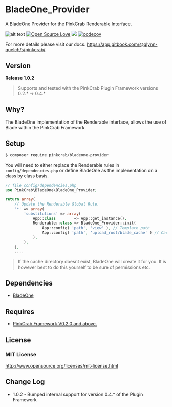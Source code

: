 # BladeOne_Provider
A BladeOne Provider for the PinkCrab Renderable Interface.



![alt text](https://img.shields.io/badge/Current_Version-1.0.2-green.svg?style=flat " ") 
[![Open Source Love](https://badges.frapsoft.com/os/mit/mit.svg?v=102)](https://github.com/ellerbrock/open-source-badge/)
![](https://github.com/Pink-Crab/Loader/workflows/GitHub_CI/badge.svg " ")
[![codecov](https://codecov.io/gh/Pink-Crab/BladeOne_Provider/branch/master/graph/badge.svg)](https://codecov.io/gh/Pink-Crab/BladeOne_Provider)

For more details please visit our docs.
https://app.gitbook.com/@glynn-quelch/s/pinkcrab/


## Version ##
**Release 1.0.2**

> Supports and tested with the PinkCrab Plugin Framework versions 0.2.* -> 0.4.*


## Why? ##
The BladeOne implementation of the Renderable interface, allows the use of Blade within the PinkCrab Framework. 

## Setup ##

````bash 
$ composer require pinkcrab/bladeone-provider
````

You will need to either replace the Renderable rules in ````config/dependencies.php```` or define BladeOne as the implenentation on a class by class basis.

````php
// file config/dependencies.php
use PinkCrab\BladeOne\BladeOne_Provider;

return array(
	// Update the Renderable Global Rule.
	'*' => array(
		'substitutions' => array(
			App::class        => App::get_instance(),
			Renderable::class => BladeOne_Provider::init( 
				App::config( 'path', 'view' ), // Template path
				App::config( 'path', 'upload_root/blade_cache' ) // Cache location
			),
		),
	),
    ....
````
> If the cache directory doesnt exist, BladeOne will create it for you. It is however best to do this yourself to be sure of permissions etc.

## Dependencies ##
* [BladeOne](https://github.com/EFTEC/BladeOne)

## Requires ##
* [PinkCrab Framework V0.2.0 and above.](https://github.com/Pink-Crab/Framework__core)


## License ##

### MIT License ###
http://www.opensource.org/licenses/mit-license.html  

## Change Log ##

* 1.0.2 - Bumped internal support for version 0.4.* of the Plugin Framework

